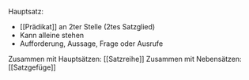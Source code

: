 Hauptsatz:
- [[Prädikat]] an 2ter Stelle (2tes Satzglied)
- Kann alleine stehen
- Aufforderung, Aussage, Frage oder Ausrufe

Zusammen mit Hauptsätzen: [[Satzreihe]]
Zusammen mit Nebensätzen: [[Satzgefüge]]